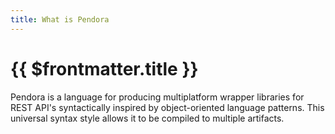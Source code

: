 ```yaml
---
title: What is Pendora
---
```


# {{ $frontmatter.title }}

Pendora is a language for producing multiplatform wrapper libraries for REST API's syntactically inspired by object-oriented language patterns. This universal syntax style allows it to be compiled to multiple artifacts.
